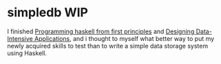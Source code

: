# simpledb WIP
I finished [Programming haskell from first principles](http://haskellbook.com/) and [Designing Data-Intensive Applications](https://dataintensive.net/), and i thought to myself what better way to put my newly acquired skills to test than to write a simple data storage system using Haskell.
